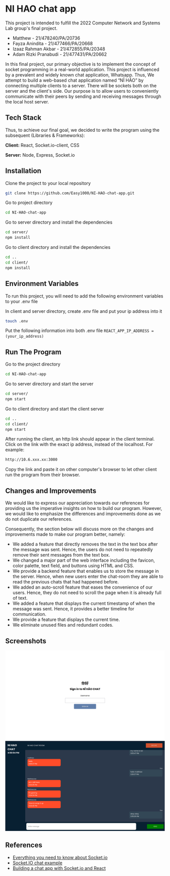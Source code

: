 # NI HAO chat app

This project is intended to fulfill the 2022 Computer Network and Systems Lab group's final project.

- Matthew - 21/478240/PA/20736
- Fayza Anindita - 21/477466/PA/20668
- Izaaz Rahman Akbar - 21/472855/PA/20348
- Adam Rizki Pranabudi - 21/477431/PA/20662

In this final project, our primary objective is to implement the concept of socket programming in a real-world application. This project is influenced by a prevalent and widely known chat application, Whatsapp. Thus, We attempt to build a web-based chat application named “NĬ HĂO” by connecting multiple clients to a server. There will be sockets both on the server and the client's side. Our purpose is to allow users to conveniently communicate with their peers by sending and receiving messages through the local host server. 

## Tech Stack

Thus, to achieve our final goal, we decided to write the program using the subsequent (Libraries & Frameworks):


**Client:** React, Socket.io-client, CSS

**Server:** Node, Express, Socket.io

## Installation

Clone the project to your local repository
```bash
git clone https://github.com/Easy1000/NI-HAO-chat-app.git
```
Go to project directory
```bash
cd NI-HAO-chat-app
```

Go to server directory and install the dependencies
```bash
cd server/
npm install
```
Go to client directory and install the dependencies
```bash
cd ..
cd client/
npm install
```
## Environment Variables

To run this project, you will need to add the following environment variables to your .env file

In client and server directory, create .env file and put your ip address into it
```bash
touch .env
```
Put the following information into both .env file
`REACT_APP_IP_ADDRESS = (your_ip_address)`



## Run The Program

Go to the project directory

```bash
cd NI-HAO-chat-app
```

Go to server directory and start the server

```bash
cd server/
npm start
```

Go to client directory and start the client server
```bash
cd ..
cd client/
npm start
```
After running the client, an http link should appear in the client terminal. Click on the link with the exact ip address, instead of the localhost. For example:
```bash
http://10.6.xxx.xx:3000
```
Copy the link and paste it on other computer's browser to let other client run the program from their browser.
## Changes and Improvements
We would like to express our appreciation towards our references for providing us the imperative insights on how to build our program. However, we would like to emphasize the differences and improvements done as we do not duplicate our references.

Consequently, the section below will discuss more on the changes and improvements made to make our program better, namely:

- We added a feature that directly removes the text in the text box after the message was sent. Hence, the users do not need to repeatedly remove their sent messages from the text box.
- We changed a major part of the web interface including the favicon, color palette, text field, and buttons using HTML and CSS.
- We provide a backend feature that enables us to store the message in the server. Hence, when new users enter the chat-room they are able to read the previous chats that had happened before.
- We added an auto-scroll feature that eases the convenience of our users. Hence, they do not need to scroll the page when it is already full of text.
- We added a feature that displays the current timestamp of when the message was sent. Hence, it provides a better timeline for communication.
- We provide a feature that displays the current time.
- We eliminate unused files and redundant codes.



## Screenshots

![Login](client/images/login.png)
![Chat](client/images/chat.png)


## References

 - [Everything you need to know about Socket.io](https://ably.com/topic/socketio#:~:text=Socket.IO%20allows%20bi%2Ddirectional,forms%2C%20JSON%20is%20the%20simplest)
 - [Socket.IO chat example](https://socket.io/get-started/chat/)
 - [Building a chat app with Socket.io and React](https://novu.co/blog/building-a-chat-app-with-socket-io-and-react/)